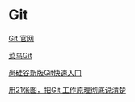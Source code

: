 # Git
[Git 官网](https://git-scm.com/)   

[菜鸟Git](https://www.runoob.com/git/git-create-repository.html)  

[尚硅谷新版Git快速入门](https://www.bilibili.com/video/BV1wm4y1z7Dg?p=23&vd_source=0835a324c51cf971baea2806eaf25e29)  

[用21张图，把Git 工作原理彻底说清楚](https://cloud.tencent.com/developer/article/1893386)

 
## 